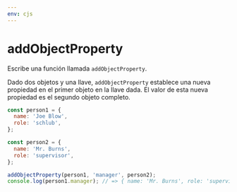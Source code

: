 ```yaml
---
env: cjs
---
```


# addObjectProperty

Escribe una función llamada `addObjectProperty`.

Dado dos objetos y una llave, `addObjectProperty` establece una nueva propiedad
en el primer objeto en la llave dada. El valor de esta nueva propiedad es el
segundo objeto completo.

```js
const person1 = {
  name: 'Joe Blow',
  role: 'schlub',
};

const person2 = {
  name: 'Mr. Burns',
  role: 'supervisor',
};

addObjectProperty(person1, 'manager', person2);
console.log(person1.manager); // => { name: 'Mr. Burns', role: 'supervisor' }
```
